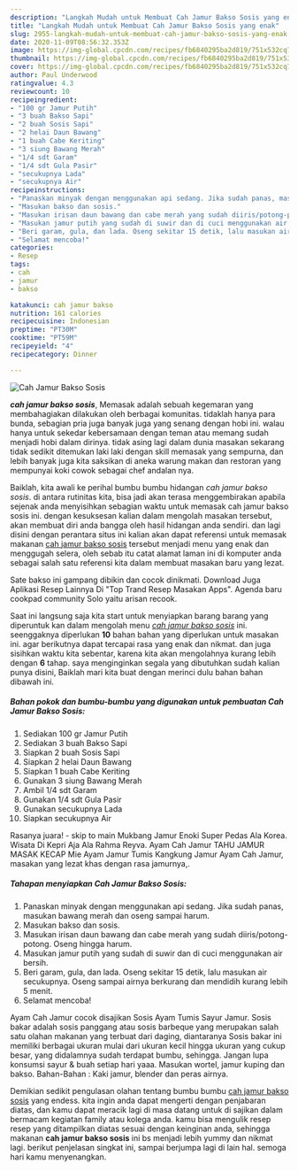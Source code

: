 ```yaml
---
description: "Langkah Mudah untuk Membuat Cah Jamur Bakso Sosis yang enak"
title: "Langkah Mudah untuk Membuat Cah Jamur Bakso Sosis yang enak"
slug: 2955-langkah-mudah-untuk-membuat-cah-jamur-bakso-sosis-yang-enak
date: 2020-11-09T08:56:32.353Z
image: https://img-global.cpcdn.com/recipes/fb6840295ba2d819/751x532cq70/cah-jamur-bakso-sosis-foto-resep-utama.jpg
thumbnail: https://img-global.cpcdn.com/recipes/fb6840295ba2d819/751x532cq70/cah-jamur-bakso-sosis-foto-resep-utama.jpg
cover: https://img-global.cpcdn.com/recipes/fb6840295ba2d819/751x532cq70/cah-jamur-bakso-sosis-foto-resep-utama.jpg
author: Paul Underwood
ratingvalue: 4.3
reviewcount: 10
recipeingredient:
- "100 gr Jamur Putih"
- "3 buah Bakso Sapi"
- "2 buah Sosis Sapi"
- "2 helai Daun Bawang"
- "1 buah Cabe Keriting"
- "3 siung Bawang Merah"
- "1/4 sdt Garam"
- "1/4 sdt Gula Pasir"
- "secukupnya Lada"
- "secukupnya Air"
recipeinstructions:
- "Panaskan minyak dengan menggunakan api sedang. Jika sudah panas, masukan bawang merah dan oseng sampai harum."
- "Masukan bakso dan sosis."
- "Masukan irisan daun bawang dan cabe merah yang sudah diiris/potong-potong. Oseng hingga harum."
- "Masukan jamur putih yang sudah di suwir dan di cuci menggunakan air bersih."
- "Beri garam, gula, dan lada. Oseng sekitar 15 detik, lalu masukan air secukupnya. Oseng sampai airnya berkurang dan mendidih kurang lebih 5 menit."
- "Selamat mencoba!"
categories:
- Resep
tags:
- cah
- jamur
- bakso

katakunci: cah jamur bakso 
nutrition: 161 calories
recipecuisine: Indonesian
preptime: "PT30M"
cooktime: "PT59M"
recipeyield: "4"
recipecategory: Dinner

---
```



![Cah Jamur Bakso Sosis](https://img-global.cpcdn.com/recipes/fb6840295ba2d819/751x532cq70/cah-jamur-bakso-sosis-foto-resep-utama.jpg)

<b><i>cah jamur bakso sosis</i></b>, Memasak adalah sebuah kegemaran yang membahagiakan dilakukan oleh berbagai komunitas. tidaklah hanya para bunda, sebagian pria juga banyak juga yang senang dengan hobi ini. walau hanya untuk sekedar kebersamaan dengan teman atau memang sudah menjadi hobi dalam dirinya. tidak asing lagi dalam dunia masakan sekarang tidak sedikit ditemukan laki laki dengan skill memasak yang sempurna, dan lebih banyak juga kita saksikan di aneka warung makan dan restoran yang mempunyai koki cowok sebagai chef andalan nya.

Baiklah, kita awali ke perihal bumbu bumbu hidangan <i>cah jamur bakso sosis</i>. di antara rutinitas kita, bisa jadi akan terasa menggembirakan apabila sejenak anda menyisihkan sebagian waktu untuk memasak cah jamur bakso sosis ini. dengan kesuksesan kalian dalam mengolah masakan tersebut, akan membuat diri anda bangga oleh hasil hidangan anda sendiri. dan lagi disini dengan perantara situs ini kalian akan dapat referensi untuk memasak makanan <u>cah jamur bakso sosis</u> tersebut menjadi menu yang enak dan menggugah selera, oleh sebab itu catat alamat laman ini di komputer anda sebagai salah satu referensi kita dalam membuat masakan baru yang lezat.

Sate bakso ini gampang dibikin dan cocok dinikmati. Download Juga Aplikasi Resep Lainnya Di &#34;Top Trand Resep Masakan Apps&#34;. Agenda baru cookpad community Solo yaitu arisan recook.


Saat ini langsung saja kita start untuk menyiapkan barang barang yang diperuntuk kan dalam mengolah menu <u><i>cah jamur bakso sosis</i></u> ini. seenggaknya diperlukan <b>10</b> bahan bahan yang diperlukan untuk masakan ini. agar berikutnya dapat tercapai rasa yang enak dan nikmat. dan juga sisihkan waktu kita sebentar, karena kita akan mengolahnya kurang lebih dengan <b>6</b> tahap. saya menginginkan segala yang dibutuhkan sudah kalian punya disini, Baiklah mari kita buat dengan merinci dulu bahan bahan dibawah ini.

<!--inarticleads1-->

##### Bahan pokok dan bumbu-bumbu yang digunakan untuk pembuatan Cah Jamur Bakso Sosis:

1. Sediakan 100 gr Jamur Putih
1. Sediakan 3 buah Bakso Sapi
1. Siapkan 2 buah Sosis Sapi
1. Siapkan 2 helai Daun Bawang
1. Siapkan 1 buah Cabe Keriting
1. Gunakan 3 siung Bawang Merah
1. Ambil 1/4 sdt Garam
1. Gunakan 1/4 sdt Gula Pasir
1. Gunakan secukupnya Lada
1. Siapkan secukupnya Air


Rasanya juara! - skip to main Mukbang Jamur Enoki Super Pedas Ala Korea. Wisata Di Kepri Aja Ala Rahma Reyva. Ayam Cah Jamur TAHU JAMUR MASAK KECAP Mie Ayam Jamur Tumis Kangkung Jamur Ayam Cah Jamur, masakan yang lezat khas dengan rasa jamurnya,. 

<!--inarticleads2-->

##### Tahapan menyiapkan Cah Jamur Bakso Sosis:

1. Panaskan minyak dengan menggunakan api sedang. Jika sudah panas, masukan bawang merah dan oseng sampai harum.
1. Masukan bakso dan sosis.
1. Masukan irisan daun bawang dan cabe merah yang sudah diiris/potong-potong. Oseng hingga harum.
1. Masukan jamur putih yang sudah di suwir dan di cuci menggunakan air bersih.
1. Beri garam, gula, dan lada. Oseng sekitar 15 detik, lalu masukan air secukupnya. Oseng sampai airnya berkurang dan mendidih kurang lebih 5 menit.
1. Selamat mencoba!


Ayam Cah Jamur cocok disajikan Sosis Ayam Tumis Sayur Jamur. Sosis bakar adalah sosis panggang atau sosis barbeque yang merupakan salah satu olahan makanan yang terbuat dari daging, diantaranya Sosis bakar ini memiliki berbagai ukuran mulai dari ukuran kecil hingga ukuran yang cukup besar, yang didalamnya sudah terdapat bumbu, sehingga. Jangan lupa konsumsi sayur &amp; buah setiap hari yaaa. Masukan wortel, jamur kuping dan bakso. Bahan-Bahan : Kaki jamur, blender dan peras airnya. 

Demikian sedikit pengulasan olahan tentang bumbu bumbu <u>cah jamur bakso sosis</u> yang endess. kita ingin anda dapat mengerti dengan penjabaran diatas, dan kamu dapat meracik lagi di masa datang untuk di sajikan dalam bermacam kegiatan family atau kolega anda. kamu bisa mengulik resep resep yang ditampilkan diatas sesuai dengan keinginan anda, sehingga makanan <b>cah jamur bakso sosis</b> ini bs menjadi lebih yummy dan nikmat lagi. berikut penjelasan singkat ini, sampai berjumpa lagi di lain hal. semoga hari kamu menyenangkan.
